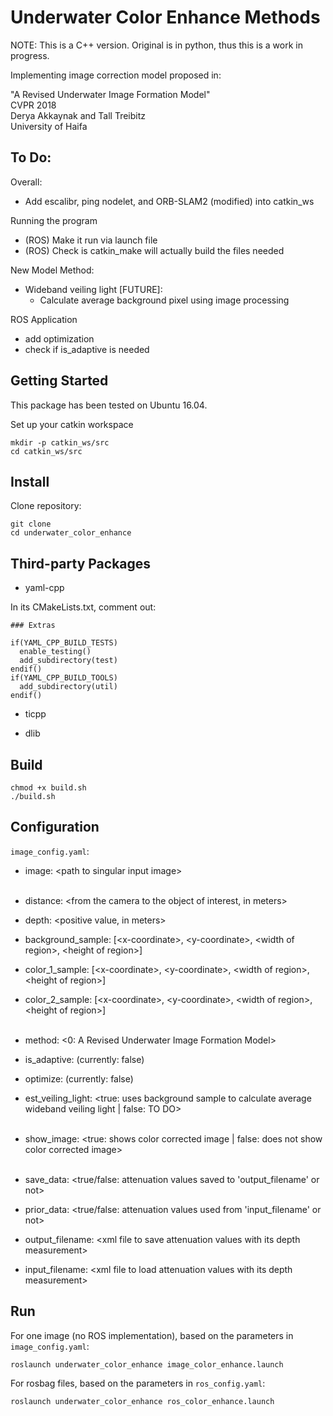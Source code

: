 # Underwater Color Enhance Methods

NOTE: This is a C++ version. Original is in python, thus this is a work in progress.

Implementing image correction model proposed in:

"A Revised Underwater Image Formation Model"  
CVPR 2018  
Derya Akkaynak and Tall Treibitz  
University of Haifa

## To Do:

Overall:
* Add escalibr, ping nodelet, and ORB-SLAM2 (modified) into catkin_ws

Running the program
* (ROS) Make it run via launch file
* (ROS) Check is catkin_make will actually build the files needed

New Model Method:
* Wideband veiling light [FUTURE]:
  * Calculate average background pixel using image processing

ROS Application
* add optimization
* check if is_adaptive is needed


## Getting Started

This package has been tested on Ubuntu 16.04.

Set up your catkin workspace

```
mkdir -p catkin_ws/src
cd catkin_ws/src
```

## Install

Clone repository:

```
git clone
cd underwater_color_enhance
```

## Third-party Packages

* yaml-cpp

In its CMakeLists.txt, comment out:
```
### Extras

if(YAML_CPP_BUILD_TESTS)
  enable_testing()
  add_subdirectory(test)
endif()
if(YAML_CPP_BUILD_TOOLS)
  add_subdirectory(util)
endif()
```

* ticpp

* dlib

## Build

```
chmod +x build.sh
./build.sh
```

## Configuration

`image_config.yaml`:
* image: \<path to singular input image\>  <br><br>

* distance: <from the camera to the object of interest, in meters>
* depth: <positive value, in meters>
* background_sample: [\<x-coordinate\>, \<y-coordinate\>, \<width of region\>, \<height of region\>]
* color_1_sample: [\<x-coordinate\>, \<y-coordinate\>, \<width of region\>, \<height of region\>]
* color_2_sample: [\<x-coordinate\>, \<y-coordinate\>, \<width of region\>, \<height of region\>] <br><br>

* method: <0: A Revised Underwater Image Formation Model>
* is_adaptive: <???> (currently: false)
* optimize: <???> (currently: false)
* est_veiling_light: <true: uses background sample to calculate average wideband veiling light | false: TO DO> <br><br>

* show_image: <true: shows color corrected image | false: does not show color corrected image>  <br><br>

* save_data: <true/false: attenuation values saved to 'output_filename' or not>
* prior_data: <true/false: attenuation values used from 'input_filename' or not>
* output_filename: \<xml file to save attenuation values with its depth measurement\>
* input_filename: \<xml file to load attenuation values with its depth measurement\>

## Run

For one image (no ROS implementation), based on the parameters in `image_config.yaml`:

```
roslaunch underwater_color_enhance image_color_enhance.launch
```

For rosbag files, based on the parameters in `ros_config.yaml`:

```
roslaunch underwater_color_enhance ros_color_enhance.launch
```
